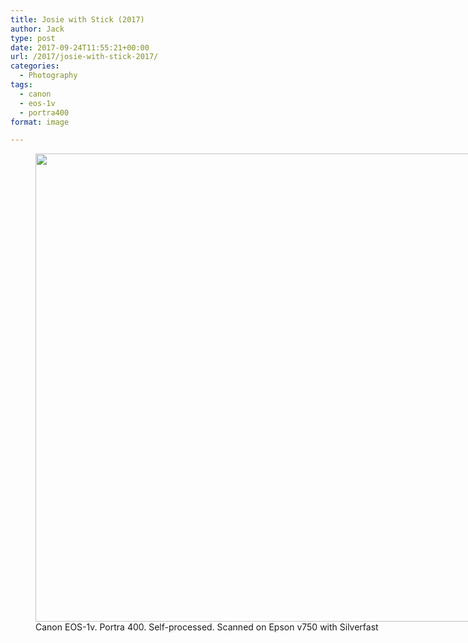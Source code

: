 ```yaml
---
title: Josie with Stick (2017)
author: Jack
type: post
date: 2017-09-24T11:55:21+00:00
url: /2017/josie-with-stick-2017/
categories:
  - Photography
tags:
  - canon
  - eos-1v
  - portra400
format: image

---
```

<figure id="attachment_48" style="width: 1024px" class="wp-caption alignnone"><img class="size-full wp-image-48" src="/wp-content/uploads/2017/09/josie-close.jpg" alt="" width="1024" height="749" srcset="/wp-content/uploads/2017/09/josie-close.jpg 1024w, /wp-content/uploads/2017/09/josie-close-300x219.jpg 300w, /wp-content/uploads/2017/09/josie-close-768x562.jpg 768w, /wp-content/uploads/2017/09/josie-close-750x549.jpg 750w" sizes="(max-width: 1024px) 100vw, 1024px" /><figcaption class="wp-caption-text">Canon EOS-1v. Portra 400. Self-processed. Scanned on Epson v750 with Silverfast</figcaption></figure>